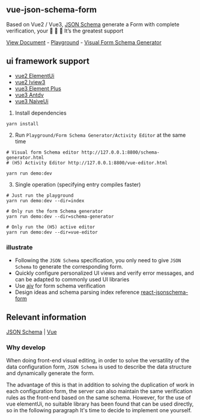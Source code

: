 ## vue-json-schema-form

Based on Vue2 / Vue3, [JSON Schema](https://json-schema.org/understanding-json-schema/index.html) generate a Form with complete verification, your :star2: :star2: :star2: It’s the greatest support

[View Document](https://vue-json-schema-form.lljj.me) - [Playground](https://form.lljj.me) - [Visual Form Schema Generator](https://form.lljj.me/schema-generator.html)

## ui framework support
* [vue2 ElementUi](https://github.com/lljj-x/vue-json-schema-form/tree/master/packages/lib/vue2/vue2-form-element)
* [vue2 Iview3](https://github.com/lljj-x/vue-json-schema-form/tree/master/packages/lib/vue2/vue2-form-iview3)
* [vue3 Element Plus](https://github.com/lljj-x/vue-json-schema-form/tree/master/packages/lib/vue3/vue3-form-element)
* [vue3 Antdv](https://github.com/lljj-x/vue-json-schema-form/tree/master/packages/lib/vue3/vue3-form-ant)
* [vue3 NaiveUi](https://github.com/lljj-x/vue-json-schema-form/tree/master/packages/lib/vue3/vue3-form-naive)


1. Install dependencies

```ssh
yarn install
```


2. Run `Playground/Form Schema Generator/Activity Editor` at the same time
```ssh
# Visual form Schema editor http://127.0.0.1:8800/schema-generator.html
# (H5) Activity Editor http://127.0.0.1:8800/vue-editor.html

yarn run demo:dev
```

3. Single operation (specifying entry compiles faster)
```ssh
# Just run the playground
yarn run demo:dev --dir=index

# Only run the form Schema generator
yarn run demo:dev --dir=schema-generator

# Only run the (H5) active editor
yarn run demo:dev --dir=vue-editor
```
### illustrate
* Following the `JSON Schema` specification, you only need to give `JSON Schema` to generate the corresponding form.
* Quickly configure personalized UI views and verify error messages, and can be adapted to commonly used UI libraries
* Use [ajv](https://github.com/epoberezkin/ajv) for form schema verification
* Design ideas and schema parsing index reference [react-jsonschema-form](https://github.com/rjsf-team/react-jsonschema-form)

## Relevant information
[JSON Schema](https://json-schema.org/understanding-json-schema/index.html) |
[Vue](https://cn.vuejs.org/)

### Why develop
When doing front-end visual editing, in order to solve the versatility of the data configuration form, `JSON Schema` is used to describe the data structure and dynamically generate the form.

The advantage of this is that in addition to solving the duplication of work in each configuration form, the server can also maintain the same verification rules as the front-end based on the same schema. However, for the use of vue elementUi, no suitable library has been found that can be used directly, so in the following paragraph It's time to decide to implement one yourself.
